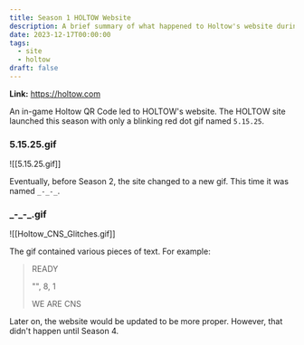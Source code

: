 ```yaml
---
title: Season 1 HOLTOW Website
description: A brief summary of what happened to Holtow's website during Season 1.
date: 2023-12-17T00:00:00
tags:
  - site
  - holtow
draft: false
---
```

**Link:** https://holtow.com

An in-game Holtow QR Code led to HOLTOW's website. The HOLTOW site launched this season with only a blinking red dot gif named `5.15.25`.

### 5.15.25.gif

![[5.15.25.gif]]

Eventually, before Season 2, the site changed to a new gif. This time it was named `_-_-_`.

### \_-\_-\_.gif

![[Holtow_CNS_Glitches.gif]]

The gif contained various pieces of text. For example:

>READY
>
>"", 8, 1
>
>WE ARE CNS

Later on, the website would be updated to be more proper. However, that didn't happen until Season 4.